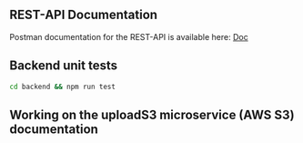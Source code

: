 ## REST-API Documentation
 Postman documentation for the REST-API is available here:
 [Doc](https://documenter.getpostman.com/view/18133904/UV5f7ZBa#e4b3ad2b-b511-4411-8d53-9395e94b6181)

 ## Backend unit tests
 ```bash
cd backend && npm run test
```

## Working on the uploadS3 microservice (AWS S3) documentation
